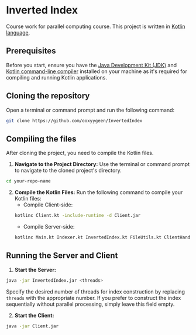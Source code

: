 # Inverted Index
Course work for parallel computing course. 
This project is written in [Kotlin language](https://kotlinlang.org/).

## Prerequisites
Before you start, ensure you have the [Java Development Kit (JDK)](https://www.oracle.com/java/technologies/downloads/) 
and [Kotlin command-line compiler](https://kotlinlang.org/docs/command-line.html) installed on your machine as it's required 
for compiling and running Kotlin applications.

## Cloning the repository
Open a terminal or command prompt and run the following command:<br>
```bash
git clone https://github.com/ooxyygeen/InvertedIndex
```

## Compiling the files
After cloning the project, you need to compile the Kotlin files.
1. **Navigate to the Project Directory:** Use the terminal or command prompt to navigate to the cloned 
project's directory.<br>
```bash
cd your-repo-name
```
2. **Compile the Kotlin Files:** Run the following command to compile your Kotlin files:  
   - Compile Client-side:<br>
   ```bash
   kotlinc Client.kt -include-runtime -d Client.jar
   ```
   - Compile Server-side:<br>
   ```bash
   kotlinc Main.kt Indexer.kt InvertedIndex.kt FileUtils.kt ClientHandler.kt -include-runtime -d InvertedIndex.jar
   ```

## Running the Server and Client
1. **Start the Server:**<br>
```bash
java -jar InvertedIndex.jar <threads>
```
Specify the desired number of threads for index construction by replacing `threads` with the 
appropriate number. If you prefer to construct the index sequentially without parallel 
processing, simply leave this field empty.

2. **Start the Client:**<br>
```bash
java -jar Client.jar
```
